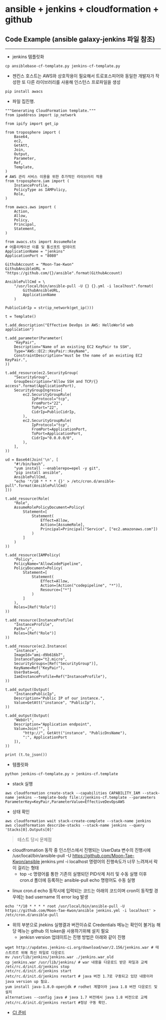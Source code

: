 # ansible + jenkins + cloudformation + github

## Code Example (ansible galaxy-jenkins 파일 참조)

---

* jenkins 템플릿화
```
cp ansiblebase-cf-template.py jenkins-cf-template.py
```
* 젠킨스 호스트는 AWS와 상호작용이 필요해서 트로포스피어와 동일한 개발자가 작성한 또 다른 라이브러리를 사용해 인스턴스 프로파일을 생성
```
pip install awacs
```
* 파일 집진행.
```
"""Generating CloudFormation template."""
from ipaddress import ip_network

from ipify import get_ip

from troposphere import (
    Base64,
    ec2,
    GetAtt,
    Join,
    Output,
    Parameter,
    Ref,
    Template,
)
# AWS 관리 서비스 이용을 위한 추가적인 라이브러리 적용
from troposphere.iam import (
    InstanceProfile,
    PolicyType as IAMPolicy,
    Role,
)

from awacs.aws import (
    Action,
    Allow,
    Policy,
    Principal,
    Statement,
)

from awacs.sts import AssumeRole
# 어플리케이션 이름 및 통신포트 업데이트
ApplicationName = "jenkins"
ApplicationPort = "8080"

GithubAccount = "Moon-Tae-Kwon"
GithubAnsibleURL = "https://github.com/{}/ansible".format(GithubAccount)

AnsiblePullCmd = \
    "/usr/local/bin/ansible-pull -U {} {}.yml -i localhost".format(
        GithubAnsibleURL,
        ApplicationName
    )

PublicCidrIp = str(ip_network(get_ip()))

t = Template()

t.add_description("Effective DevOps in AWS: HelloWorld web application")

t.add_parameter(Parameter(
    "KeyPair",
    Description="Name of an existing EC2 KeyPair to SSH",
    Type="AWS::EC2::KeyPair::KeyName",
    ConstraintDescription="must be the name of an existing EC2 KeyPair.",
))

t.add_resource(ec2.SecurityGroup(
    "SecurityGroup",
    GroupDescription="Allow SSH and TCP/{} access".format(ApplicationPort),
    SecurityGroupIngress=[
        ec2.SecurityGroupRule(
            IpProtocol="tcp",
            FromPort="22",
            ToPort="22",
            CidrIp=PublicCidrIp,
        ),
        ec2.SecurityGroupRule(
            IpProtocol="tcp",
            FromPort=ApplicationPort,
            ToPort=ApplicationPort,
            CidrIp="0.0.0.0/0",
        ),
    ],
))

ud = Base64(Join('\n', [
    "#!/bin/bash",
    "yum install --enablerepo=epel -y git",
    "pip install ansible",
    AnsiblePullCmd,
    "echo '*/10 * * * * {}' > /etc/cron.d/ansible-pull".format(AnsiblePullCmd)
]))

t.add_resource(Role(
    "Role",
    AssumeRolePolicyDocument=Policy(
        Statement=[
            Statement(
                Effect=Allow,
                Action=[AssumeRole],
                Principal=Principal("Service", ["ec2.amazonaws.com"])
            )
        ]
    )
))

t.add_resource(IAMPolicy(
    "Policy",
    PolicyName="AllowCodePipeline",
    PolicyDocument=Policy(
        Statement=[
            Statement(
                Effect=Allow,
                Action=[Action("codepipeline", "*")],
                Resource=["*"]
            )
        ]
    ),
    Roles=[Ref("Role")]
))

t.add_resource(InstanceProfile(
    "InstanceProfile",
    Path="/",
    Roles=[Ref("Role")]
))

t.add_resource(ec2.Instance(
    "instance",
    ImageId="ami-d9b616b7",
    InstanceType="t2.micro",
    SecurityGroups=[Ref("SecurityGroup")],
    KeyName=Ref("KeyPair"),
    UserData=ud,
    IamInstanceProfile=Ref("InstanceProfile"),
))

t.add_output(Output(
    "InstancePublicIp",
    Description="Public IP of our instance.",
    Value=GetAtt("instance", "PublicIp"),
))

t.add_output(Output(
    "WebUrl",
    Description="Application endpoint",
    Value=Join("", [
        "http://", GetAtt("instance", "PublicDnsName"),
        ":", ApplicationPort
    ]),
))

print (t.to_json())
```
* 템플릿화
```
python jenkins-cf-template.py > jenkins-cf.template
```
* stack 실행
```
aws cloudformation create-stack --capabilities CAPABILITY_IAM --stack-name jenkins --template-body file://jenkins-cf.template --parameters ParameterKey=KeyPair,ParameterValue=EffectiveDevOpsAWS
```
* 상태 확인
```
aws cloudformation wait stack-create-complete --stack-name jenkins
aws cloudformation describe-stacks --stack-name jenkins --query 'Stacks[0].Outputs[0]'
```
> 테스트 당시 문제점
- cloudfromation 동작 중 인스턴스에서 진행되는 UserData 변수의 진행시에 /usr/local/bin/ansible-pull -U https://github.com/Moon-Tae-Kwon/ansible jenkins.yml -i localhost 명령어의 진행속도가 너무 느려져서 락이 걸리는 형태
    * top -c 명령어를 통한 기존의 실행되던 PID삭제 처리 및 수동 실행 이후 cron.d 폴더에 등록하는 ansible-pull echo 명령어도 수동 실행
* linux cron.d echo 동작시에 입력되는 코드는 아래의 코드이며 cron이 동작할 경우에는 bad username 의 error log 발생
```
echo '*/10 * * * * root /usr/local/bin/ansible-pull -U https://github.com/Moon-Tae-Kwon/ansible jenkins.yml -i localhost' > /etc/cron.d/ansible-pull
```
* 위의 부분으로 jnekins 실행결과 버전이슈로 Credentials 메뉴는 확인이 불거능 해당 메뉴는 github 의 token을 사용하기위해 설치 필요
    * jenkisn version 업데이트는 진행 방법은 아래와 같이 진행
```
wget http://updates.jenkins-ci.org/download/war/2.156/jenkins.war # 테스트르르 위해 최신 파일로 다운로드
mv /usr/lib/jenkins/jenkins.war ./jenkins.war_old
cp jenkins.war /usr/lib/jenkins/ # war 내용을 다운로드 받은 파일과 교체
/etc/rc.d/init.d/jenkins stop
/etc/rc.d/init.d/jenkins start
/etc/rc.d/init.d/jenkins restart # java 버전 1.7로 구동되고 있던 내용이라 java version up 필요.
yum install java-1.8.0-openjdk # rodhet 계열이라 java 1.8 버전 다운로드 및 설치
alternatives --config java # java 1.7 버전에서 java 1.8 버전으로 교체
/etc/rc.d/init.d/jenkins restart #정상 구동 확인.
```
* [CI 준비](/jenkins/jenkins-cloudformation-setup.md)

